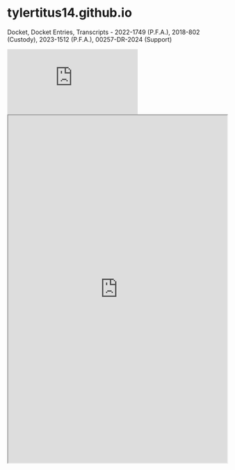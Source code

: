 # tylertitus14.github.io
Docket, Docket Entries, Transcripts - 2022-1749 (P.F.A.), 2018-802 (Custody), 2023-1512 (P.F.A.), 00257-DR-2024 (Support)  

<embed src="https://github.com/tylertitus14/tylertitus14.github.io/blob/70dd02be0a3b21e5efe33f0c490c0e3c6793c65f/assets/2022-07-14%20-%203of5%20-%202022-1749%20-%20CT%20-%20TEMPORARY%20ORDER%203pg.pdf" type="application/pdf"/>  

<iframe src="https://github.com/tylertitus14/tylertitus14.github.io/blob/70dd02be0a3b21e5efe33f0c490c0e3c6793c65f/assets/2022-07-14%20-%203of5%20-%202022-1749%20-%20CT%20-%20TEMPORARY%20ORDER%203pg.pdf" width="100%" height="800px">
  <p>
    Your browser does not support PDFs. You can
    <a href="your_pdf_file.pdf">download the PDF</a>
  </p>
</iframe>

